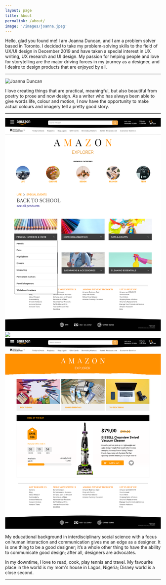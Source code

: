 ```yaml
---
layout: page
title: About
permalink: /about/
image: '/images/joanna.jpeg'
---
```


Hello, glad you found me! I am Joanna Duncan, and I am a problem solver based in Toronto. I decided to take my problem-solving skills to the field of UX/UI design in December 2019 and have taken a special interest in UX writing, UX research and UI design.  My passion for helping people and love for storytelling are the major driving forces in my journey as a designer, and I desire to design products that are enjoyed by all.

***

<!-- ![Graffiti]({{site.baseurl}}/images/30.jpg) -->
![Joanna Duncan]({{site.baseurl}}/images/joanna2.png)
<!-- *Photo by [Lucas Lenzi](https://unsplash.com/@lucaslenzi) on Unsplash* -->

I love creating things that are practical, meaningful, but also beautiful from poetry to prose and now design. As a writer who has always been able to give words life, colour and motion, I now have the opportunity to make actual colours and imagery tell a pretty good story.

***

<div class="gallery-box">
  <div class="gallery">
    <img src="/images/amazon/5_Back_to_school_web_2.png">
    <img src="/images/amazon/9_mockup3.png">
    <img src="/images/amazon/1_Homepage_web.png">
  </div>
  <!-- <em>Gallery / <a href="https://unsplash.com/" target="_blank">Unsplash</a></em> -->
</div>

My educational background in interdisciplinary social science with a focus on human interaction and communication gives me an edge as a designer. It is one thing to be a good designer; it’s a whole other thing to have the ability to communicate good design; after all, designers are advocates.

<!-- ***

<p><iframe src="https://www.youtube.com/embed/FD3sI0LgKSM" frameborder="0" allowfullscreen></iframe></p>

*** -->

In my downtime, I love to read, cook, play tennis and travel. My favourite place in the world is my mom's house in Lagos, Nigeria; Disney world is a close second.

***